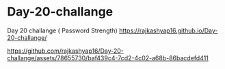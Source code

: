 # Day-20-challange
Day 20 challange ( Password Strength) https://rajkashyap16.github.io/Day-20-challange/



https://github.com/rajkashyap16/Day-20-challange/assets/78655730/baf439c4-7cd2-4c02-a68b-86bacdefd411

